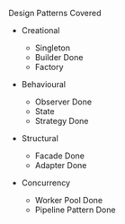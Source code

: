 <!-- https://www.linkedin.com/pulse/go-8-essential-design-patterns-every-programmer-must-know-nitin-singh-rw2bc/ -->
Design Patterns Covered
- Creational 
    - Singleton   
    - Builder   Done
    - Factory

- Behavioural
    - Observer  Done
    - State
    - Strategy  Done

- Structural
    - Facade    Done
    - Adapter   Done

- Concurrency
    - Worker Pool   Done
    - Pipeline Pattern  Done